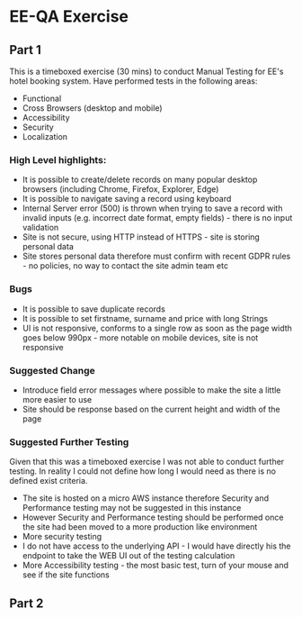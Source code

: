 # EE-QA Exercise

## Part 1

This is a timeboxed exercise (30 mins) to conduct Manual Testing for EE's hotel booking system. Have performed tests in the following areas:

- Functional
- Cross Browsers (desktop and mobile)
- Accessibility
- Security
- Localization

### High Level highlights:

- It is possible to create/delete records on many popular desktop browsers (including Chrome, Firefox, Explorer, Edge)
- It is possible to navigate saving a record using keyboard
- Internal Server error (500) is thrown when trying to save a record with invalid inputs (e.g. incorrect date format, empty fields) - there is no input validation
- Site is not secure, using HTTP instead of HTTPS - site is storing personal data
- Site stores personal data therefore must confirm with recent GDPR rules - no policies, no way to contact the site admin team etc

### Bugs
- It is possible to save duplicate records
- It is possible to set firstname, surname and price with long Strings
- UI is not responsive, conforms to a single row as soon as the page width goes below 990px - more notable on mobile devices, site is not responsive

### Suggested Change
- Introduce field error messages where possible to make the site a little more easier to use
- Site should be response based on the current height and width of the page

### Suggested Further Testing
Given that this was a timeboxed exercise I was not able to conduct further testing. In reality I could not define how long I would need as there is no defined exist criteria.
- The site is hosted on a micro AWS instance therefore Security and Performance testing may not be suggested in this instance
- However Security and Performance testing should be performed once the site had been moved to a more production like environment
- More security testing
- I do not have access to the underlying API - I would have directly his the endpoint to take the WEB UI out of the testing calculation
- More Accessibility testing - the most basic test, turn of your mouse and see if the site functions

## Part 2

